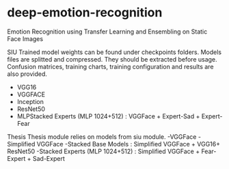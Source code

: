 # deep-emotion-recognition
Emotion Recognition using Transfer Learning and Ensembling on Static Face Images

SIU
Trained model weights can be found under checkpoints folders. Models files are splitted and compressed. They should be extracted before usage. Confusion matrices, training charts, training configuration and results are also provided.
- VGG16
- VGGFACE
- Inception
- ResNet50
- MLPStacked Experts (MLP 1024+512) : VGGFace + Expert-Sad + Expert-Fear

Thesis
Thesis module relies on models from siu module.
-VGGFace
-Simplified VGGFace
-Stacked Base Models : Simplified VGGFace + VGG16+ ResNet50
-Stacked Experts (MLP 1024+512) : Simplified VGGFace + Fear-Expert + Sad-Expert

